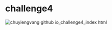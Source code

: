 # challenge4



![chuyiengvang github io_challenge4_index html](https://github.com/ChuyiengVang/challenge4/assets/124082784/42c53136-0c46-4423-a8fa-cb0d7bccbfd9)

